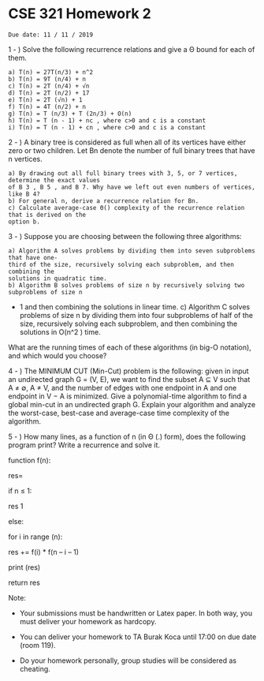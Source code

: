 # CSE 321 Homework 2

```
Due date: 11 / 11 / 2019
```
1 - ) Solve the following recurrence relations and give a Θ bound for each of them.

```
a) T(n) = 27T(n/3) + n^2
b) T(n) = 9T (n/4) + n
c) T(n) = 2T (n/4) + √n
d) T(n) = 2T (n/2) + 17
e) T(n) = 2T (√n) + 1
f) T(n) = 4T (n/2) + n
g) T(n) = T (n/3) + T (2n/3) + O(n)
h) T(n) = T (n - 1) + nc , where c>0 and c is a constant
i) T(n) = T (n - 1) + cn , where c>0 and c is a constant
```
2 - ) A binary tree is considered as full when all of its vertices have either zero or two children.
Let Bn denote the number of full binary trees that have n vertices.

```
a) By drawing out all full binary trees with 3, 5, or 7 vertices, determine the exact values
of B 3 , B 5 , and B 7. Why have we left out even numbers of vertices, like B 4?
b) For general n, derive a recurrence relation for Bn.
c) Calculate average-case Θ() complexity of the recurrence relation that is derived on the
option b.
```
3 - ) Suppose you are choosing between the following three algorithms:

```
a) Algorithm A solves problems by dividing them into seven subproblems that have one-
third of the size, recursively solving each subproblem, and then combining the
solutions in quadratic time.
b) Algorithm B solves problems of size n by recursively solving two subproblems of size n
```
- 1 and then combining the solutions in linear time.
c) Algorithm C solves problems of size n by dividing them into four subproblems of half
of the size, recursively solving each subproblem, and then combining the solutions in
O(n^2 ) time.

What are the running times of each of these algorithms (in big-O notation), and which would
you choose?


4 - ) The MINIMUM CUT (Min-Cut) problem is the following: given in input an undirected graph
G = (V, E), we want to find the subset A ⊆ V such that A ≠ ∅, A ≠ V, and the number of edges
with one endpoint in A and one endpoint in V − A is minimized. Give a polynomial-time
algorithm to find a global min-cut in an undirected graph G. Explain your algorithm and analyze
the worst-case, best-case and average-case time complexity of the algorithm.

5 - ) How many lines, as a function of n (in Θ (.) form), does the following program print? Write
a recurrence and solve it.

function f(n):

res=

if n ≤ 1:

res 1

else:

for i in range (n):

res += f(i) * f(n – i – 1)

print (res)

return res

Note:

* Your submissions must be handwritten or Latex paper. In both way, you must deliver your
homework as hardcopy.

* You can deliver your homework to TA Burak Koca until 17:00 on due date (room 119).

* Do your homework personally, group studies will be considered as cheating.


